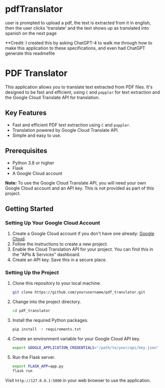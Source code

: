 # pdfTranslator
user is prompted to upload a pdf, the text is extracted from it in english, then the user clicks 'translate' and the text shows up as translated into spanish on the next page

**Credit: I created this by asking ChatGPT-4 to walk me through how to make this application to these specifications, and even had ChatGPT generate this readmefile

# PDF Translator

This application allows you to translate text extracted from PDF files. It's designed to be fast and efficient, using `C` and `poppler` for text extraction and the Google Cloud Translate API for translation.

## Key Features
- Fast and efficient PDF text extraction using `C` and `poppler`.
- Translation powered by Google Cloud Translate API.
- Simple and easy to use.

## Prerequisites
- Python 3.8 or higher
- Flask
- A Google Cloud account

**Note:** To use the Google Cloud Translate API, you will need your own Google Cloud account and an API key. This is not provided as part of this project.

## Getting Started

### Setting Up Your Google Cloud Account

1. Create a Google Cloud account if you don't have one already: [Google Cloud](https://cloud.google.com/).
2. Follow the instructions to create a new project.
3. Enable the Cloud Translation API for your project. You can find this in the "APIs & Services" dashboard.
4. Create an API key. Save this in a secure place.

### Setting Up the Project

1. Clone this repository to your local machine.

    ```bash
    git clone https://github.com/yourusername/pdf_translator.git
    ```

2. Change into the project directory.

    ```bash
    cd pdf_translator
    ```

3. Install the required Python packages.

    ```bash
    pip install -r requirements.txt
    ```

4. Create an environment variable for your Google Cloud API key.

    ```bash
    export GOOGLE_APPLICATION_CREDENTIALS="/path/to/your/api/key.json"
    ```

5. Run the Flask server.

    ```bash
    export FLASK_APP=app.py
    flask run
    ```

Visit `http://127.0.0.1:5000` in your web browser to use the application.
